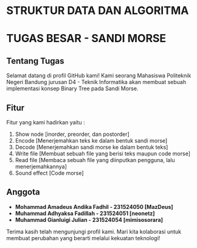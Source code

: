 # STRUKTUR DATA DAN ALGORITMA
# TUGAS BESAR - SANDI MORSE

## Tentang Tugas

Selamat datang di profil GitHub kami! Kami seorang Mahasiswa Politeknik Negeri Bandung jurusan D4 - Teknik Informatika akan membuat sebuah implementasi konsep Binary Tree pada Sandi Morse.

## Fitur
Fitur yang kami hadirkan yaitu :
1. Show node [inorder, preorder, dan postorder]
2. Encode [Menerjemahkan teks ke dalam bentuk sandi morse]
3. Decode [Menerjemahkan sandi morse ke dalam bentuk teks]
4. Write file [Membuat sebuah file yang berisi teks maupun code morse]
5. Read file [Membaca sebuah file yang diinputkan pengguna, lalu menerjemahkannya]
6. Sound effect [Code morse]

## Anggota 

- **Mohammad Amadeus Andika Fadhil - 231524050 [MazDeus]**
- **Muhammad Adhyaksa Fadillah - 231524051 [neonetz]**
- **Muhammad Gianluigi Julian - 231524054 [mimisosorara]**

Terima kasih telah mengunjungi profil kami. Mari kita kolaborasi untuk membuat perubahan yang berarti melalui kekuatan teknologi!
